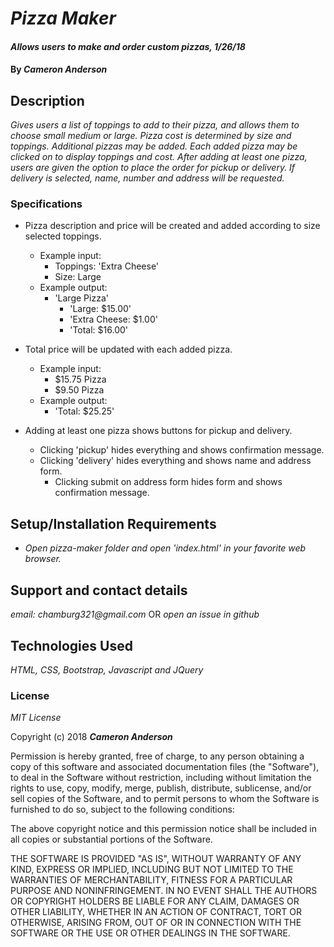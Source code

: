 # _Pizza Maker_

#### _Allows users to make and order custom pizzas, 1/26/18_

#### By _**Cameron Anderson**_

## Description

_Gives users a list of toppings to add to their pizza, and allows them to choose small medium or large. Pizza cost is determined by size and toppings. Additional pizzas may be added. Each added pizza may be clicked on to display toppings and cost. After adding at least one pizza, users are given the option to place the order for pickup or delivery. If delivery is selected, name, number and address will be requested._

### Specifications

* Pizza description and price will be created and added according to size selected toppings.
  * Example input:
    * Toppings: 'Extra Cheese'
    * Size: Large
  * Example output:
    * 'Large Pizza'
      * 'Large: $15.00'
      * 'Extra Cheese: $1.00'
      * 'Total: $16.00'

* Total price will be updated with each added pizza.
  * Example input:
    * $15.75 Pizza
    * $9.50 Pizza
  * Example output:
    * 'Total: $25.25'
	
* Adding at least one pizza shows buttons for pickup and delivery.
  * Clicking 'pickup' hides everything and shows confirmation message.
  * Clicking 'delivery' hides everything and shows name and address form.
    * Clicking submit on address form hides form and shows confirmation message.


## Setup/Installation Requirements

* _Open pizza-maker folder and open 'index.html' in your favorite web browser._

## Support and contact details

_email: chamburg321@gmail.com_
OR
_open an issue in github_

## Technologies Used

_HTML, CSS, Bootstrap, Javascript and JQuery_

### License

*MIT License*

Copyright (c) 2018 **_Cameron Anderson_**

Permission is hereby granted, free of charge, to any person obtaining a copy
of this software and associated documentation files (the "Software"), to deal
in the Software without restriction, including without limitation the rights
to use, copy, modify, merge, publish, distribute, sublicense, and/or sell
copies of the Software, and to permit persons to whom the Software is
furnished to do so, subject to the following conditions:

The above copyright notice and this permission notice shall be included in all
copies or substantial portions of the Software.

THE SOFTWARE IS PROVIDED "AS IS", WITHOUT WARRANTY OF ANY KIND, EXPRESS OR
IMPLIED, INCLUDING BUT NOT LIMITED TO THE WARRANTIES OF MERCHANTABILITY,
FITNESS FOR A PARTICULAR PURPOSE AND NONINFRINGEMENT. IN NO EVENT SHALL THE
AUTHORS OR COPYRIGHT HOLDERS BE LIABLE FOR ANY CLAIM, DAMAGES OR OTHER
LIABILITY, WHETHER IN AN ACTION OF CONTRACT, TORT OR OTHERWISE, ARISING FROM,
OUT OF OR IN CONNECTION WITH THE SOFTWARE OR THE USE OR OTHER DEALINGS IN THE
SOFTWARE.